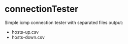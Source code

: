 # connectionTester

Simple icmp connection tester with separated files output:
- hosts-up.csv
- hosts-down.csv
